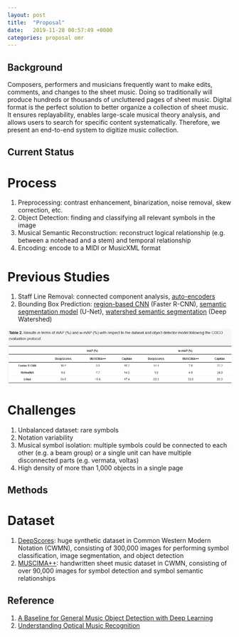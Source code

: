 ```yaml
---
layout: post
title:  "Proposal"
date:   2019-11-28 00:57:49 +0000
categories: proposal omr
---
```


## Background
Composers, performers and musicians frequently want to make edits, comments, and changes to the sheet music. Doing so traditionally will produce hundreds or thousands of uncluttered pages of sheet music. Digital format is the perfect solution to better organize a collection of sheet music. It ensures replayability, enables large-scale musical theory analysis, and allows users to search for specific content systematically. Therefore, we present an end-to-end system to digitize music collection. 

## Current Status
# Process
1. Preprocessing: contrast enhancement, binarization, noise removal, skew correction, etc.
2. Object Detection: finding and classifying all relevant symbols in the image
3. Musical Semantic Reconstruction: reconstruct logical relationship (e.g. between a notehead and a stem) and temporal relationship
4. Encoding: encode to a MIDI or MusicXML format

# Previous Studies
1. Staff Line Removal: connected component analysis, [auto-encoders][auto-encoders]
2. Bounding Box Prediction: [region-based CNN][handwritten] (Faster R-CNN), [semantic segmentation model][unet] (U-Net), [watershed semantic segmentation][watershed] (Deep Watershed)

![baseline](../assets/baseline.png)

# Challenges
1. Unbalanced dataset: rare symbols
2. Notation variability
3. Musical symbol isolation: multiple symbols could be connected to each other (e.g. a beam group) or a single unit can have multiple disconnected parts (e.g. vermata, voltas)
4. High density of more than 1,000 objects in a single page

## Methods
# Dataset
1. [DeepScores][deepscores]: huge synthetic dataset in Common Western Modern Notation (CWMN), consisting of 300,000 images for performing symbol classification, image segmentation, and object detection
2. [MUSCIMA++][muscima]: handwritten sheet music dataset in CWMN, consisting of over 90,000 images for symbol detection and symbol semantic relationships

## Reference

1. [A Baseline for General Music Object Detection with Deep Learning][omr-baseline]
2. [Understanding Optical Music Recognition][omr-exp]

[omr-exp]: https://arxiv.org/pdf/1908.03608.pdf
[deepscores]: https://tuggeluk.github.io/deepscores/
[omr-baseline]: https://www.mdpi.com/2076-3417/8/9/1488
[muscima]: https://ufal.mff.cuni.cz/muscima
[auto-encoders]: https://github.com/ajgallego/staff-lines-removal
[handwritten]: https://ieeexplore.ieee.org/abstract/document/8395189
[unet]: http://ismir2018.ismir.net/doc/pdfs/175_Paper.pdf
[watershed]: https://arxiv.org/abs/1805.10548
